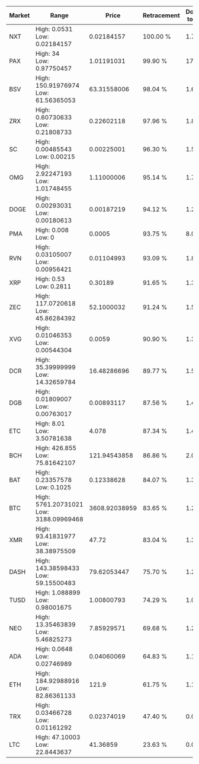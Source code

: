 | Market | Range | Price| Retracement | Doubles to 50% |
| --- | --- | --- | --- | --- |
| NXT | High: 0.0531<br />Low: 0.02184157 | 0.02184157 | 100.00 % | 1.72 |
| PAX | High: 34<br />Low: 0.97750457 | 1.01191031 | 99.90 % | 17.28 |
| BSV | High: 150.91976974<br />Low: 61.56365053 | 63.31558006 | 98.04 % | 1.68 |
| ZRX | High: 0.60730633<br />Low: 0.21808733 | 0.22602118 | 97.96 % | 1.83 |
| SC | High: 0.00485543<br />Low: 0.00215 | 0.00225001 | 96.30 % | 1.56 |
| OMG | High: 2.92247193<br />Low: 1.01748455 | 1.11000006 | 95.14 % | 1.77 |
| DOGE | High: 0.00293031<br />Low: 0.00180613 | 0.00187219 | 94.12 % | 1.26 |
| PMA | High: 0.008<br />Low: 0 | 0.0005 | 93.75 % | 8.00 |
| RVN | High: 0.03105007<br />Low: 0.00956421 | 0.01104993 | 93.09 % | 1.84 |
| XRP | High: 0.53<br />Low: 0.2811 | 0.30189 | 91.65 % | 1.34 |
| ZEC | High: 117.0720618<br />Low: 45.86284392 | 52.1000032 | 91.24 % | 1.56 |
| XVG | High: 0.01046353<br />Low: 0.00544304 | 0.0059 | 90.90 % | 1.35 |
| DCR | High: 35.39999999<br />Low: 14.32659784 | 16.48286696 | 89.77 % | 1.51 |
| DGB | High: 0.01809007<br />Low: 0.00763017 | 0.00893117 | 87.56 % | 1.44 |
| ETC | High: 8.01<br />Low: 3.50781638 | 4.078 | 87.34 % | 1.41 |
| BCH | High: 426.855<br />Low: 75.81642107 | 121.94543858 | 86.86 % | 2.06 |
| BAT | High: 0.23357578<br />Low: 0.1025 | 0.12338628 | 84.07 % | 1.36 |
| BTC | High: 5761.20731021<br />Low: 3188.09969468 | 3608.92038959 | 83.65 % | 1.24 |
| XMR | High: 93.41831977<br />Low: 38.38975509 | 47.72 | 83.04 % | 1.38 |
| DASH | High: 143.38598433<br />Low: 59.15500483 | 79.62053447 | 75.70 % | 1.27 |
| TUSD | High: 1.088899<br />Low: 0.98001675 | 1.00800793 | 74.29 % | 1.03 |
| NEO | High: 13.35463839<br />Low: 5.46825273 | 7.85929571 | 69.68 % | 1.20 |
| ADA | High: 0.0648<br />Low: 0.02746989 | 0.04060069 | 64.83 % | 1.14 |
| ETH | High: 184.92988916<br />Low: 82.86361133 | 121.9 | 61.75 % | 1.10 |
| TRX | High: 0.03466728<br />Low: 0.01161292 | 0.02374019 | 47.40 % | 0.00 |
| LTC | High: 47.10003<br />Low: 22.8443637 | 41.36859 | 23.63 % | 0.00 |
